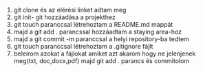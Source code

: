 1. git clone és az elérési linket adtam meg
2. git init- git hozzáadása a projekthez
3. git touch paranccsal létrehoztam a README.md mappát 
4. majd a git add . parancssal hozzáadtam a staying area-hoz 
5. majd a git commit -m paranccsal a helyi repository-ba tedtem 
6. git touch paranccsal létrehoztam a .gitignore fájlt 
7. beleírom azokat a fájlokat amiket azt akarom hogy ne jelenjenek meg(txt, doc,docx,pdf) majd git add . parancs és commitolom